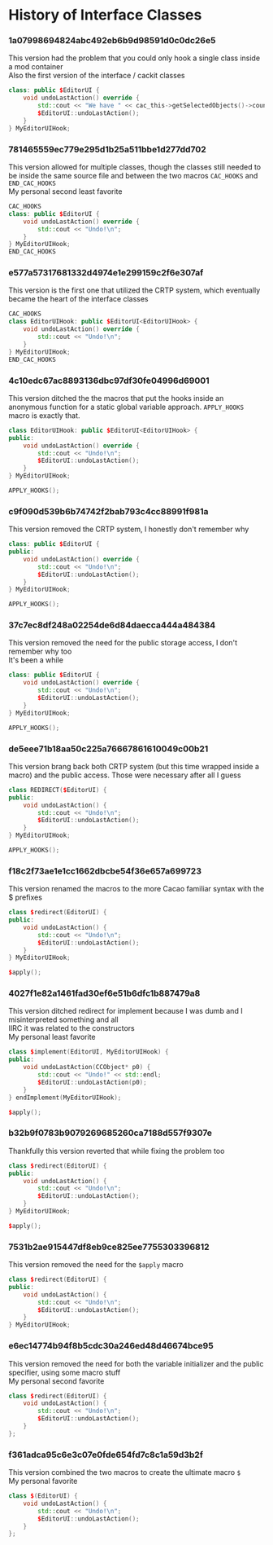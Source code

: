 # History of Interface Classes

### 1a07998694824abc492eb6b9d98591d0c0dc26e5
This version had the problem that you could only hook a single class inside a mod container  
Also the first version of the interface / cackit classes
```cpp
class: public $EditorUI {
	void undoLastAction() override {
		std::cout << "We have " << cac_this->getSelectedObjects()->count() << " objects elected\n";
		$EditorUI::undoLastAction();
	}
} MyEditorUIHook;
```

### 781465559ec779e295d1b25a511bbe1d277dd702
This version allowed for multiple classes, though the classes still needed to be inside the same source file and between the two macros `CAC_HOOKS` and `END_CAC_HOOKS`  
My personal second least favorite
```cpp
CAC_HOOKS
class: public $EditorUI {
	void undoLastAction() override {
		std::cout << "Undo!\n";
	}
} MyEditorUIHook;
END_CAC_HOOKS
```

### e577a57317681332d4974e1e299159c2f6e307af
This version is the first one that utilized the CRTP system, which eventually became the heart of the interface classes
```cpp
CAC_HOOKS
class EditorUIHook: public $EditorUI<EditorUIHook> {
	void undoLastAction() override {
		std::cout << "Undo!\n";
	}
} MyEditorUIHook;
END_CAC_HOOKS
```

### 4c10edc67ac8893136dbc97df30fe04996d69001
This version ditched the the macros that put the hooks inside an anonymous function for a static global variable approach. `APPLY_HOOKS` macro is exactly that.
```cpp
class EditorUIHook: public $EditorUI<EditorUIHook> {
public:
	void undoLastAction() override {
		std::cout << "Undo!\n";
		$EditorUI::undoLastAction();
	}
} MyEditorUIHook;

APPLY_HOOKS();
```

### c9f090d539b6b74742f2bab793c4cc88991f981a
This version removed the CRTP system, I honestly don't remember why
```cpp
class: public $EditorUI {
public:
	void undoLastAction() override {
		std::cout << "Undo!\n";
		$EditorUI::undoLastAction();
	}
} MyEditorUIHook;

APPLY_HOOKS();
```

### 37c7ec8df248a02254de6d84daecca444a484384
This version removed the need for the public storage access, I don't remember why too  
It's been a while
```cpp
class: public $EditorUI {
	void undoLastAction() override {
		std::cout << "Undo!\n";
		$EditorUI::undoLastAction();
	}
} MyEditorUIHook;

APPLY_HOOKS();
```

### de5eee71b18aa50c225a76667861610049c00b21
This version brang back both CRTP system (but this time wrapped inside a macro) and the public access. Those were necessary after all I guess
```cpp
class REDIRECT($EditorUI) {
public:
	void undoLastAction() {
		std::cout << "Undo!\n";
		$EditorUI::undoLastAction();
	}
} MyEditorUIHook;

APPLY_HOOKS();
```

### f18c2f73ae1e1cc1662dbcbe54f36e657a699723
This version renamed the macros to the more Cacao familiar syntax with the $ prefixes
```cpp
class $redirect(EditorUI) {
public:
	void undoLastAction() {
		std::cout << "Undo!\n";
		$EditorUI::undoLastAction();
	}
} MyEditorUIHook;

$apply();
```

### 4027f1e82a1461fad30ef6e51b6dfc1b887479a8
This version ditched redirect for implement because I was dumb and I misinterpreted something and all  
IIRC it was related to the constructors  
My personal least favorite
```cpp
class $implement(EditorUI, MyEditorUIHook) {
public:
    void undoLastAction(CCObject* p0) {
        std::cout << "Undo!" << std::endl;
        $EditorUI::undoLastAction(p0);
    }
} endImplement(MyEditorUIHook);

$apply();
```

### b32b9f0783b9079269685260ca7188d557f9307e
Thankfully this version reverted that while fixing the problem too
```cpp
class $redirect(EditorUI) {
public:
	void undoLastAction() {
		std::cout << "Undo!\n";
		$EditorUI::undoLastAction();
	}
} MyEditorUIHook;

$apply();
```

### 7531b2ae915447df8eb9ce825ee7755303396812
This version removed the need for the `$apply` macro
```cpp
class $redirect(EditorUI) {
public:
	void undoLastAction() {
		std::cout << "Undo!\n";
		$EditorUI::undoLastAction();
	}
} MyEditorUIHook;
```

### e6ec14774b94f8b5cdc30a246ed48d46674bce95
This version removed the need for both the variable initializer and the public specifier, using some macro stuff  
My personal second favorite
```cpp
class $redirect(EditorUI) {
	void undoLastAction() {
		std::cout << "Undo!\n";
		$EditorUI::undoLastAction();
	}
};
```

### f361adca95c6e3c07e0fde654fd7c8c1a59d3b2f
This version combined the two macros to create the ultimate macro `$`  
My personal favorite
```cpp
class $(EditorUI) {
	void undoLastAction() {
		std::cout << "Undo!\n";
		$EditorUI::undoLastAction();
	}
};
```

